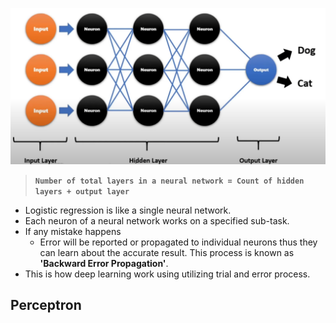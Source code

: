 ![](20240607113608.png)

> **```Number of total layers in a neural network = Count of hidden layers + output layer```**

- Logistic regression is like a single neural network. 
- Each neuron of a neural network works on a specified sub-task.
- If any mistake happens
  - Error will be reported or propagated to individual neurons thus they can learn about the accurate result. This process is known as **'Backward Error Propagation'**.
- This is how deep learning work using utilizing trial and error process.

## Perceptron 

